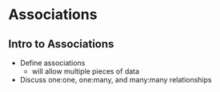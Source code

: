 # Associations

## Intro to Associations
* Define associations
  - will allow multiple pieces of data
* Discuss one:one, one:many, and many:many relationships
